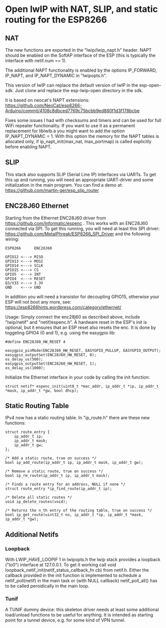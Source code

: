 # Open lwIP with NAT, SLIP, and static routing for the ESP8266

## NAT
The new functions are exported in the "lwip/lwip_napt.h" header. NAPT should be enabled on the SoftAP interface of the ESP (this is typically the interface with netif.num == 1).

The additional NAPT functionality is enabled by the options IP_FORWARD, IP_NAPT, and IP_NAPT_DYNAMIC in "lwipopts.h".

This version of lwIP can replace the default version of lwIP in the esp-open-sdk. Just clone and replace the esp-lwip-open directory in the sdk.

It is based on neocat's NAPT extensions: https://github.com/NeoCat/esp8266-Arduino/commit/4108c8dbced7769c75bcbb9ed880f1d3f178bcbe

Fixes some issues I had with checksums and timers and can be used for full WiFi repeater functionality. If you want to use it as a permanent replacement for liblwib.a you might want to add the option IP_NAPT_DYNAMIC = 1. With this option the memory for the NAPT tables is allocated only, if ip_napt_init(max_nat, max_portmap) is called explicitly before enabling NAPT.

## SLIP
This stack also supports SLIP (Serial Line IP) interfaces via UARTs. To get this up and running, you will need an appropriate UART-driver and some initialization in the main program. You can find a demo at: https://github.com/martin-ger/esp_slip_router

## ENC28J60 Ethernet
Starting from the Ethernet ENC28J60 driver from https://github.com/Informatic/espenc . This works with an ENC28J60 connected via SPI. To get this running, you will need at least this SPI driver: https://github.com/MetalPhreak/ESP8266_SPI_Driver and the following wiring:
```
ESP8266      ENC28J60

GPIO12 <---> MISO
GPIO13 <---> MOSI
GPIO14 <---> SCLK
GPIO15 <---> CS
GPIO5  <---> INT
GPIO4  <---> RESET
Q3/V33 <---> 3.3V
GND    <---> GND
```
In addition you will need a transistor for decoupling GPIO15, otherwise your ESP will not boot any more, see: https://esp8266hints.wordpress.com/category/ethernet/

Usage:
Simply connect the enc28j60 as described above, include "lwip/netif" and "netif/espenc.h".
A hardware reset in the ESP's init is optional, but it ensures that an ESP reset also resets the enc. It is done by toggeling GPIO4 (0 and 1), e.g. using the easygpio lib:
```
#define ENC28J60_HW_RESET 4

easygpio_pinMode(ENC28J60_HW_RESET, EASYGPIO_PULLUP, EASYGPIO_OUTPUT);
easygpio_outputSet(ENC28J60_HW_RESET, 0);
os_delay_us(500);
easygpio_outputSet(ENC28J60_HW_RESET, 1);
os_delay_us(1000);
```

Initialize the Ethernet interface in your code by calling the init function:
```
struct netif* espenc_init(uint8_t *mac_addr, ip_addr_t *ip, ip_addr_t *mask, ip_addr_t *gw, bool dhcp);
```

## Static Routing Table

IPv4 now has a static routing table. In "ip_route.h" there are these new functions:
```
struct route_entry {
    ip_addr_t ip;
    ip_addr_t mask;
    ip_addr_t gw;
};

/* Add a static route, true on success */
bool ip_add_route(ip_addr_t ip, ip_addr_t mask, ip_addr_t gw);

/* Remove a static route, true on success */
bool ip_rm_route(ip_addr_t ip, ip_addr_t mask);

/* Finds a route entry for an address, NULL if none */
struct route_entry *ip_find_route(ip_addr_t ip);

/* Delete all static routes */
void ip_delete_routes(void);

/* Returns the n_th entry of the routing table, true on success */
bool ip_get_route(uint32_t no, ip_addr_t *ip, ip_addr_t *mask, ip_addr_t *gw);
```

## Additional Netifs

### Loopback
With LWIP_HAVE_LOOPIF 1 in lwipopts.h the lwip stack provides a loopback ("lo0") interface at 127.0.0.1. To get it working call void loopback_netif_init(netif_status_callback_fn cb) from netif.h. Either the callback provided in the init function is implemented to schedule a netif_poll(netif) in the main task or (with NULL callback) netif_poll_all() has to be called peroidically in the main loop. 

### Tunif
A TUNIF dummy device: this skeleton driver needs at least some additional load/unload functions to be useful for anything. It is intended as starting point for a tunnel device, e.g. for some kind of VPN tunnel.
